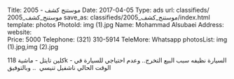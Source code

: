 Title:          موستنج كشف - 2005
Date:           2017-04-05
Type:           ads
url:            classifieds/موستنج_كشف_2005
save_as:        classifieds/موستنج_كشف_2005/index.html
template:       photos
PhotoId:        img (1).jpg
Name:           Mohammad Alsubaei
Address:        
website:        
Price:          5000
Telephone:      (321) 310-5914
TeleMore:       Whatsapp
photosList:     img (1).jpg,img (2).jpg

كلين تايتل - ماشية 118k - السيارة نظيفه سبب البيع التخرج.. وعدم احتياجي للسيارة في الوقت الحالي
ناشفيل تنيسي  .. وبالتوفيق
